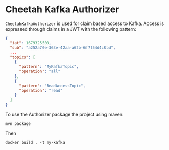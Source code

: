 # Cheetah Kafka Authorizer

`CheetahKafkaAuthorizer` is used for claim based access to Kafka.
Access is expressed through claims in a JWT with the following pattern:

```json
{
  "iat": 1679325503,
  "sub": "a252a70e-363e-42aa-a62b-6f7f54d4c8bd",
  ...
  "topics": [
    {
      "pattern": "MyKafkaTopic",
      "operation": "all"
    },
    {
      "pattern": "ReadAccessTopic",
      "operation": "read"
    }
  ]
}
```

To use the Authorizer package the project using maven:

`mvn package`

Then

`docker build . -t my-kafka`
